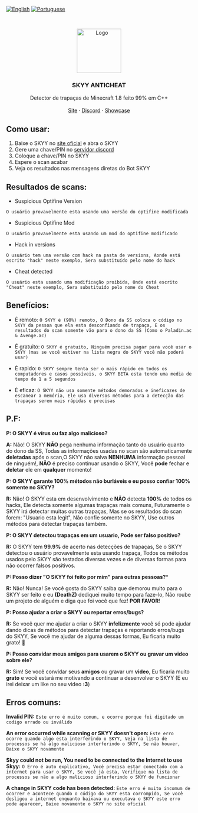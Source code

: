 [![English][en-shield]][en-url]
[![Portuguese][br-shield]][br-url]

[en-shield]: https://i.imgur.com/NEbEKgx.png
[en-url]: https://github.com/Death-Z/Skyy/blob/master/README.md
[br-shield]: https://i.imgur.com/efRaCyo.jpg
[br-url]: https://github.com/Death-Z/Skyy/blob/master/README_BR.md

<br />
<p align="center">
  <a href="http://skyy-ac.ml/">
    <img src="https://i.imgur.com/en27BHh.png" alt="Logo" width="120" height="120">
  </a>
  
  <h3 align="center">SKYY ANTICHEAT</h3>

  <p align="center">
    Detector de trapaças de Minecraft 1.8 feito 99% em C++
    <br />
    <br />
    <a href="http://skyy-ac.ml/">Site</a>
    ·
    <a href="https://discord.com/invite/n8Whk5A">Discord</a>
    ·
    <a href="https://youtu.be/p8Rq5fOd318">Showcase</a>
  </p>
</p>

## Como usar:

1. Baixe o SKYY no [site oficial](http://skyy-ac.ml/) e abra o SKYY
2. Gere uma chave/PIN no [servidor discord](https://discord.com/invite/n8Whk5A)
3. Coloque a chave/PIN no SKYY
4. Espere o scan acabar
5. Veja os resultados nas mensagens diretas do Bot SKYY

## Resultados de scans:


* Suspicious Optifine Version

`O usuário provavelmente esta usando uma versão do optifine modificada`

* Suspicious Optifine Mod

`O usuário provavelmente esta usando um mod do optifine modificado`

* Hack in versions

`O usuário tem uma versão com hack na pasta de versions, Aonde está escrito "hack" neste exemplo, Sera substituído pelo nome do hack`


* Cheat detected

`O usuário esta usando uma modificação proibida, Onde está escrito "Cheat" neste exemplo, Sera substituído pelo nome do Cheat`

## Benefícios:

* É remoto:
`O SKYY é (90%) remoto, O Dono da SS coloca o código no SKYY da pessoa que ela esta desconfiando de trapaça, E os resultados do scan somente vão para o dono da SS (Como o Paladin.ac & Avenge.ac)`

* É gratuito:
`O SKYY é gratuito, Ninguém precisa pagar para você usar o SKYY (mas se você estiver na lista negra do SKYY você não poderá usar)`

* É rapido:
`O SKYY sempre tenta ser o mais rápido em todos os computadores e casos possíveis, o SKYY BETA esta tendo uma media de tempo de 1 a 5 segundos`

* É eficaz:
`O SKYY não usa somente métodos demorados e ineficazes de escanear a memória, Ele usa diversos métodos para a detecção das trapaças serem mais rápidas e precisas`

## P.F:

**P: O SKYY é vírus ou faz algo malicioso?**

**A:** Não! O SKYY **NÃO** pega nenhuma informação tanto do usuário quanto do dono da SS, Todas as informações usadas no scan são automaticamente **deletadas** após o scan,O SKYY não salva **NENHUMA** informação pessoal de ninguém!, **NÃO** é preciso continuar usando o SKYY, Você **pode** fechar e **deletar** ele em **qualquer** momento!
 

**P: O SKYY garante 100% métodos não burláveis e eu posso confiar 100% somente no SKYY?**

**R:** Não! O SKYY esta em desenvolvimento e **NÃO** detecta **100%** de todos os hacks, Ele detecta somente algumas trapaças mais comuns, Futuramente o SKYY irá detectar muitas outras trapaças, Mas se os resultados do scan forem: "Usuario esta legit", Não confie somente no SKYY, Use outros métodos para detectar trapaças também.


**P: O SKYY detectou trapaças em um usuario, Pode ser falso positivo?**

**R:** O SKYY tem **99.9%** de acerto nas detecções de trapaças, Se o SKYY detectou o usuário provavelmente esta usando trapaça, Todos os métodos usados pelo SKYY são testados diversas vezes e de diversas formas para não ocorrer falsos positivos.

**P: Posso dizer "O SKYY foi feito por mim" para outras pessoas?***

**R:** Não! Nunca! Se você gosta do SKYY saiba que demorou muito para o SKYY ser feito e eu **(DeathZ)** dediquei muito tempo para faze-lo, Não roube um projeto de alguém e diga que foi você que fez! **POR FAVOR**!


**P: Posso ajudar a criar o SKYY ou reportar erros/bugs?**

**R:** Se você quer me ajudar a criar o SKYY **infelizmente** você só pode ajudar dando dicas de métodos para detectar trapaças e reportando erros/bugs do SKYY, Se você me ajudar de alguma dessas formas, Eu ficaria muito grato! 🤍


**P: Posso convidar meus amigos para usarem o SKYY ou gravar um video sobre ele?**

**R:** Sim! Se você convidar seus **amigos** ou gravar um **video**, Eu ficaria muito **grato** e você estará me motivando a continuar a desenvolver o SKYY (E eu irei deixar um like no seu video **:3**)

## Erros comuns:

**Invalid PIN:**
`Este erro é muito comun, e ocorre porque foi digitado um codigo errado ou inválido`


**An error occurred while scanning or SKYY doesn't open:**
`Este erro ocorre quando algo esta interferindo o SKYY, Veja na lista de processos se há algo malicioso interferindo o SKYY, Se não houver, Baixe o SKYY novamente`


**Skyy could not be run, You need to be connected to the Internet to use Skyy:**
`O Erro é auto explicativo, Você precisa estar conectado com a internet para usar o SKYY, Se você já esta, Verifique na lista de processos se não a algo malicioso interferindo o SKYY de funcionar`


**A change in SKYY code has been detected:**
`Este erro é muito incomum de ocorrer e acontece quando o código do SKYY esta corrompido, Se você desligou a internet enquanto baixava ou executava o SKYY este erro pode aparecer, Baixe novamente o SKYY no site oficial`
